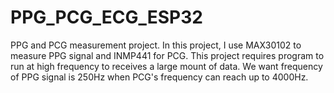 # PPG_PCG_ECG_ESP32
PPG and PCG measurement project. In this project, I use MAX30102 to measure PPG signal and INMP441 for PCG. 
This project requires program to run at high frequency to receives a large mount of data. We want frequency of PPG signal is 250Hz when PCG's frequency can reach up to 4000Hz.

